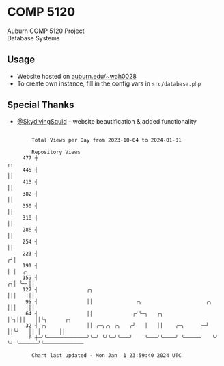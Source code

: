 # COMP 5120
Auburn COMP 5120 Project  
Database Systems

## Usage
- Website hosted on [auburn.edu/~wah0028](https://webhome.auburn.edu/~wah0028/)
- To create own instance, fill in the config vars in `src/database.php`

## Special Thanks
- [@SkydivingSquid](https://github.com/SkydivingSquid) - website beautification & added functionality

```

        Total Views per Day from 2023-10-04 to 2024-01-01

        Repository Views
     477 ┼                                                             ╭╮
     445 ┤                                                             ││
     413 ┤                                                             ││
     382 ┤                                                             ││
     350 ┤                                                             ││
     318 ┤                                                             ││
     286 ┤                                                             ││
     254 ┤                                                             ││
     223 ┤                                                            ╭╯│
     191 ┤                                                            │ │  ╭╮
     159 ┤                                                          ╭╮│ ╰─╮││
     127 ┤                ╭╮                                        │││   │││
      95 ┤                ││              ╭╮                     ╭╮ │││   │││
      64 ┤                ││             ╭╯╰─╮   ╭╮              │╰╮│││   ││╰╮      ╭╮
      32 ┤ ╭╮             ││ ╭─╮╭╮ ╭╮   ╭╯   │   ││    ╭─╮     ╭─╯ ││╰╯   ││ │      ││
       0 ┼─╯╰─────────────╯╰─╯ ╰╯╰─╯╰───╯    ╰───╯╰────╯ ╰─────╯   ╰╯     ╰╯ ╰──────╯╰─────────────

        Chart last updated - Mon Jan  1 23:59:40 2024 UTC
        
```
